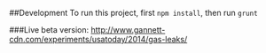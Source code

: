 ##Development
To run this project, first  `npm install`, then run `grunt`

###Live beta version:
http://www.gannett-cdn.com/experiments/usatoday/2014/gas-leaks/